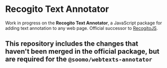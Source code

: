 # Recogito Text Annotator

Work in progress on the __Recogito Text Annotator__, a JavaScript package for adding text annotation to any web page. Official successor to [RecogitoJS](https://github.com/recogito/recogito-js).

## This repository includes the changes that haven't been merged in the official package, but are required for the `@soomo/webtexts-annotator`
